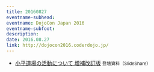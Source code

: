 ```yaml
---
title: 20160827
eventname-subhead:
eventname: DojoCon Japan 2016
eventname-subfoot:
description:
date: 2016.08.27
link: http://dojocon2016.coderdojo.jp/
---
```

- [小平道場の活動について 増補改訂版](https://speakerdeck.com/togazo/storyofkodairadojo-20142016) <small>登壇資料（SlideShare）</small>
